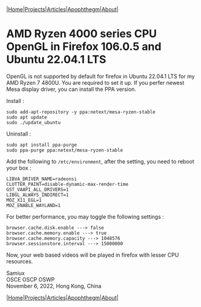 |[Home](/README.md)|[Projects](/projects.md)|[Articles](/articles.md)|[Apophthegm](/apophthegm.md)|[About](/about.md)|

# AMD Ryzen 4000 series CPU OpenGL in Firefox 106.0.5 and Ubuntu 22.04.1 LTS

OpenGL is not supported by default for firefox in Ubuntu 22.04.1 LTS for my AMD Ryzen 7 4800U.  You are required to set it up.  If you perfer newest Mesa display driver, you can install the PPA version.

Install :

```
sudo add-apt-repository -y ppa:netext/mesa-ryzen-stable
sudo apt update
sudo ./update_ubuntu
```

Uninstall :

```
sudo apt install ppa-purge
sudo ppa-purge ppa:netext/mesa-ryzen-stable
```

Add the following to ```/etc/environment```, after the setting, you need to reboot your box :

```
LIBVA_DRIVER_NAME=radeonsi
CLUTTER_PAINT=disable-dynamic-max-render-time
GST_VAAPI_ALL_DRIVERS=1
LIBGL_ALWAYS_INDIRECT=1
MOZ_X11_EGL=1
MOZ_ENABLE_WAYLAND=1
```

For better performance, you may toggle the following settings :

```
browser.cache.disk.enable ---> false
browser.cache.memory.enable ---> true
browser.cache.memory.capacity ---> 1048576  
browser.sessionstore.interval ---> 15000000
```

Now, your web based videos will be played in firefox with lesser CPU resources.  

Samiux    
OSCE  OSCP  OSWP    
November 6, 2022, Hong Kong, China    

|[Home](/README.md)|[Projects](/projects.md)|[Articles](/articles.md)|[Apophthegm](/apophthegm.md)|[About](/about.md)|

